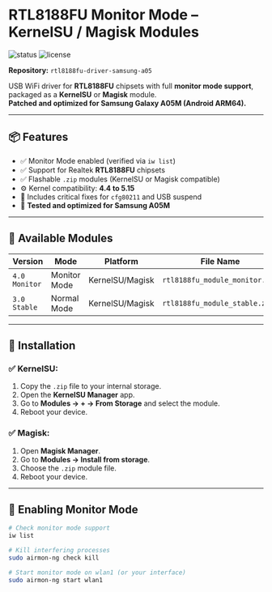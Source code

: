 # RTL8188FU Monitor Mode – KernelSU / Magisk Modules

![status](https://img.shields.io/badge/status-stable-brightgreen)
![license](https://img.shields.io/badge/license-GPL--2.0-blue)

**Repository:** `rtl8188fu-driver-samsung-a05`

USB WiFi driver for **RTL8188FU** chipsets with full **monitor mode support**, packaged as a **KernelSU** or **Magisk** module.  
**Patched and optimized for Samsung Galaxy A05M (Android ARM64).**

---

## 📦 Features

- ✅ Monitor Mode enabled (verified via `iw list`)
- ✅ Support for Realtek **RTL8188FU** chipsets
- ✅ Flashable `.zip` modules (KernelSU or Magisk compatible)
- ⚙️ Kernel compatibility: **4.4 to 5.15**
- 🔧 Includes critical fixes for `cfg80211` and USB suspend
- 📱 **Tested and optimized for Samsung A05M**

---

## 📂 Available Modules

| Version       | Mode          | Platform        | File Name                        |
|---------------|---------------|------------------|----------------------------------|
| `4.0 Monitor` | Monitor Mode  | KernelSU/Magisk  | `rtl8188fu_module_monitor.zip`   |
| `3.0 Stable`  | Normal Mode   | KernelSU/Magisk  | `rtl8188fu_module_stable.zip`    |

---

## 🔧 Installation

### ✅ KernelSU:

1. Copy the `.zip` file to your internal storage.
2. Open the **KernelSU Manager** app.
3. Go to **Modules → + → From Storage** and select the module.
4. Reboot your device.

### ✅ Magisk:

1. Open **Magisk Manager**.
2. Go to **Modules → Install from storage**.
3. Choose the `.zip` module file.
4. Reboot your device.

---

## 📡 Enabling Monitor Mode

```bash
# Check monitor mode support
iw list

# Kill interfering processes
sudo airmon-ng check kill

# Start monitor mode on wlan1 (or your interface)
sudo airmon-ng start wlan1
